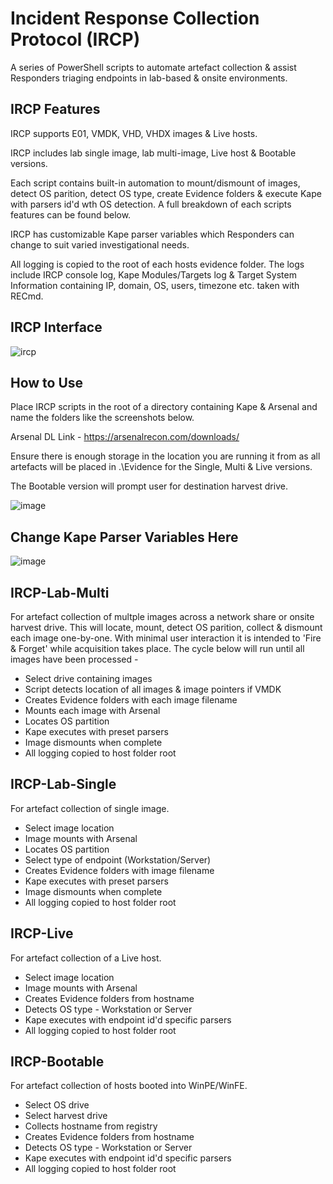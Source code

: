 # Incident Response Collection Protocol (IRCP)

A series of PowerShell scripts to automate artefact collection & assist Responders triaging endpoints in lab-based & onsite environments.

## IRCP Features

IRCP supports E01, VMDK, VHD, VHDX images & Live hosts.

IRCP includes lab single image, lab multi-image, Live host & Bootable versions.

Each script contains built-in automation to mount/dismount of images, detect OS parition, detect OS type, create Evidence folders & execute Kape with parsers id'd wth OS detection. A full breakdown of each scripts features can be found below.

IRCP has customizable Kape parser variables which Responders can change to suit varied investigational needs.  

All logging is copied to the root of each hosts evidence folder. The logs include IRCP console log, Kape Modules/Targets log & Target System Information containing IP, domain, OS, users, timezone etc. taken with RECmd.

## IRCP Interface 

![ircp](https://user-images.githubusercontent.com/77779774/150213330-c068ce63-2d1b-4522-8c64-8e493bba66ec.gif)

## How to Use
Place IRCP scripts in the root of a directory containing Kape & Arsenal and name the folders like the screenshots below. 

Arsenal DL Link - https://arsenalrecon.com/downloads/

Ensure there is enough storage in the location you are running it from as all artefacts will be placed in .\Evidence for the Single, Multi & Live versions.

The Bootable version will prompt user for destination harvest drive.

![image](https://user-images.githubusercontent.com/77779774/150188642-36a8e4b3-87ac-49b2-b45d-de3dd5a07e23.png)

## Change Kape Parser Variables Here

![image](https://user-images.githubusercontent.com/77779774/150187617-97a5ff9e-75fe-402c-a471-50d50bfaf330.png)

## IRCP-Lab-Multi

For artefact collection of multple images across a network share or onsite harvest drive. This will locate, mount, detect OS parition, collect & dismount each image one-by-one. With minimal user interaction it is intended to 'Fire & Forget' while acquisition takes place. The cycle below will run until all images have been processed -

- Select drive containing images
- Script detects location of all images & image pointers if VMDK
- Creates Evidence folders with each image filename
- Mounts each image with Arsenal
- Locates OS partition
- Kape executes with preset parsers
- Image dismounts when complete
- All logging copied to host folder root

## IRCP-Lab-Single

For artefact collection of single image. 

 -  Select image location
 -  Image mounts with Arsenal
 -  Locates OS partition
 -  Select type of endpoint (Workstation/Server)
 -  Creates Evidence folders with image filename
 -  Kape executes with preset parsers
 -  Image dismounts when complete
 -  All logging copied to host folder root

## IRCP-Live

For artefact collection of a Live host. 

-  Select image location
-  Image mounts with Arsenal
-  Creates Evidence folders from hostname
-  Detects OS type - Workstation or Server
-  Kape executes with endpoint id'd specific parsers
-  All logging copied to host folder root

## IRCP-Bootable

For artefact collection of hosts booted into WinPE/WinFE. 

- Select OS drive
- Select harvest drive
- Collects hostname from registry
- Creates Evidence folders from hostname
- Detects OS type - Workstation or Server
- Kape executes with endpoint id'd specific parsers
- All logging copied to host folder root
